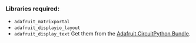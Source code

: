 ### Libraries required:
- `adafruit_matrixportal`
- `adafruit_displayio_layout`
- `adafruit_display_text`
Get them from the [Adafruit CircuitPython Bundle](https://github.com/adafruit/Adafruit_CircuitPython_Bundle).


